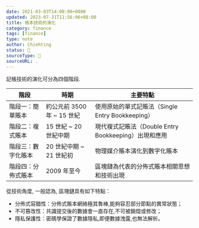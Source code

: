 ```yaml
---
date: 2021-03-03T14:00:00+0800
updated: 2023-07-31T11:56:06+08:00
title: 帳本技術的演化
category: finance
tags: [finance]
type: note
author: Chiehting 
status: 🌲
sourceType: 📜️
sourceURL: .
---
```


記帳技術的演化可分為四個階段.

<!--more-->

|階段|時期|主要特點|
|---|---|---|
|階段一：簡單賬本|約公元前 3500 年 ~ 15 世紀|使用原始的單式記賬法（Single Entry Bookkeeping）|
|階段二：複式賬本|15 世紀 ~ 20 世紀中期|現代複式記賬法（Double Entry Bookkeeping）出現和應用|
|階段三：數字化賬本|20 世紀中期 ~ 21 世紀初|物理媒介賬本演化到數字化賬本|
|階段四：分佈式賬本|2009 年至今|區塊鏈為代表的分佈式賬本相關思想和技術出現|

從技術角度, 一般認為, 區塊鏈具有如下特點：

* 分佈式容錯性：分佈式賬本網絡極其魯棒,能夠容忍部分節點的異常狀態；
* 不可篡改性：共識提交後的數據會一直存在,不可被銷燬或修改；
* 隱私保護性：密碼學保證了數據隱私,即便數據洩露,也無法解析。
